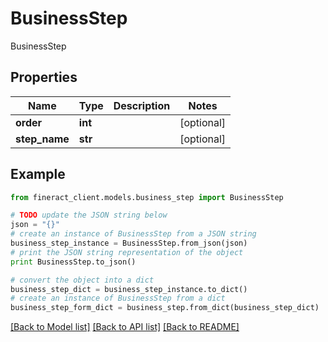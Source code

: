 # BusinessStep

BusinessStep

## Properties

Name | Type | Description | Notes
------------ | ------------- | ------------- | -------------
**order** | **int** |  | [optional] 
**step_name** | **str** |  | [optional] 

## Example

```python
from fineract_client.models.business_step import BusinessStep

# TODO update the JSON string below
json = "{}"
# create an instance of BusinessStep from a JSON string
business_step_instance = BusinessStep.from_json(json)
# print the JSON string representation of the object
print BusinessStep.to_json()

# convert the object into a dict
business_step_dict = business_step_instance.to_dict()
# create an instance of BusinessStep from a dict
business_step_form_dict = business_step.from_dict(business_step_dict)
```
[[Back to Model list]](../README.md#documentation-for-models) [[Back to API list]](../README.md#documentation-for-api-endpoints) [[Back to README]](../README.md)



